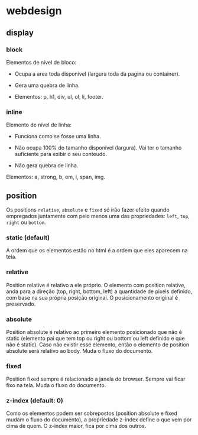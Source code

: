 # webdesign

## display

### block

Elementos de nível de bloco:

- Ocupa a area toda disponivel (largura toda da pagina ou container).

- Gera uma quebra de linha.

- Elementos: p, h1, div, ul, ol, li, footer.

### inline

Elemento de nível de linha:

- Funciona como se fosse uma linha.

- Não ocupa 100% do tamanho disponível (largura). Vai ter o tamanho suficiente para exibir o seu conteudo.

- Não gera quebra de linha.

Elementos: a, strong, b, em, i, span, img.

## position

Os positions `relative`, `absolute` e `fixed` só irão fazer efeito quando empregados juntamente com pelo menos uma das propriedades: `left`, `top`, `right` ou `bottom`.

### static (default)

A ordem que os elementos estão no html é a ordem que eles aparecem na tela.

### relative

Position relative é relativo a ele próprio. O elemento com position relative, anda para a direção (top, right, bottom, left) a quantidade de pixels definido, com base na sua própria posição original. O posicionamento original é preservado.

### absolute

Position absolute é relativo ao primeiro elemento posicionado que não é static (elemento pai que tem top ou right ou bottom ou left definido e que não é static). Caso não existir esse elemento, então o elemento de position absolute será relativo ao body. Muda o fluxo do documento.

### fixed

Position fixed sempre é relacionado a janela do browser. Sempre vai ficar fixo na tela. Muda o fluxo do documento.

### z-index (default: 0)

Como os elementos podem ser sobrepostos (position absolute e fixed mudam o fluxo do documento), a propriedade z-index define o que vem por cima de quem. O z-index maior, fica por cima dos outros.
